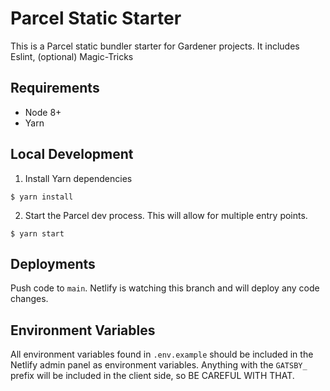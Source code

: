 # Parcel Static Starter

This is a Parcel static bundler starter for Gardener projects. It includes Eslint, (optional) Magic-Tricks

## Requirements
- Node 8+
- Yarn

## Local Development

1. Install Yarn dependencies
```
$ yarn install
```
2. Start the Parcel dev process. This will allow for multiple entry points.
```
$ yarn start
```

## Deployments
Push code to `main`. Netlify is watching this branch and will deploy any code changes.

## Environment Variables
All environment variables found in `.env.example` should be included in the Netlify admin panel as environment variables. Anything with the `GATSBY_` prefix will be included in the client side, so BE CAREFUL WITH THAT.
